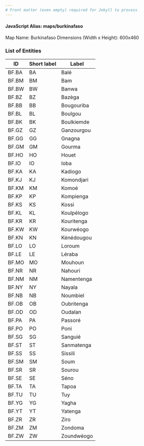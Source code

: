 ```yaml
---
# Front matter (even empty) required for Jekyll to process
---
```


#### JavaScript Alias: maps/burkinafaso

Map Name: Burkinafaso
Dimensions (Width x Height): 600x460

### List of Entities

| ID    | Short label | Label      |
| ----- | ----------- | ---------- |
| BF.BA | BA          | Balé       |
| BF.BM | BM          | Bam        |
| BF.BW | BW          | Banwa      |
| BF.BZ | BZ          | Bazèga     |
| BF.BB | BB          | Bougouriba |
| BF.BL | BL          | Boulgou    |
| BF.BK | BK          | Boulkiemde |
| BF.GZ | GZ          | Ganzourgou |
| BF.GG | GG          | Gnagna     |
| BF.GM | GM          | Gourma     |
| BF.HO | HO          | Houet      |
| BF.IO | IO          | Ioba       |
| BF.KA | KA          | Kadiogo    |
| BF.KJ | KJ          | Komondjari |
| BF.KM | KM          | Komoé      |
| BF.KP | KP          | Kompienga  |
| BF.KS | KS          | Kossi      |
| BF.KL | KL          | Koulpélogo |
| BF.KR | KR          | Kouritenga |
| BF.KW | KW          | Kourwéogo  |
| BF.KN | KN          | Kénédougou |
| BF.LO | LO          | Loroum     |
| BF.LE | LE          | Léraba     |
| BF.MO | MO          | Mouhoun    |
| BF.NR | NR          | Nahouri    |
| BF.NM | NM          | Namentenga |
| BF.NY | NY          | Nayala     |
| BF.NB | NB          | Noumbiel   |
| BF.OB | OB          | Oubritenga |
| BF.OD | OD          | Oudalan    |
| BF.PA | PA          | Passoré    |
| BF.PO | PO          | Poni       |
| BF.SG | SG          | Sanguié    |
| BF.ST | ST          | Sanmatenga |
| BF.SS | SS          | Sissili    |
| BF.SM | SM          | Soum       |
| BF.SR | SR          | Sourou     |
| BF.SE | SE          | Séno       |
| BF.TA | TA          | Tapoa      |
| BF.TU | TU          | Tuy        |
| BF.YG | YG          | Yagha      |
| BF.YT | YT          | Yatenga    |
| BF.ZR | ZR          | Ziro       |
| BF.ZM | ZM          | Zondoma    |
| BF.ZW | ZW          | Zoundwéogo |

